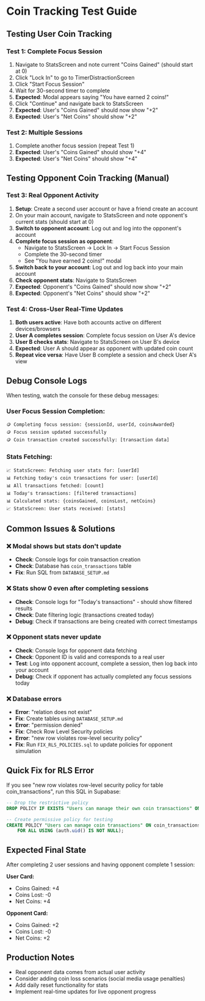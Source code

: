 # Coin Tracking Test Guide

## Testing User Coin Tracking

### Test 1: Complete Focus Session
1. Navigate to StatsScreen and note current "Coins Gained" (should start at 0)
2. Click "Lock In" to go to TimerDistractionScreen
3. Click "Start Focus Session"
4. Wait for 30-second timer to complete
5. **Expected**: Modal appears saying "You have earned 2 coins!"
6. Click "Continue" and navigate back to StatsScreen
7. **Expected**: User's "Coins Gained" should now show "+2"
8. **Expected**: User's "Net Coins" should show "+2"

### Test 2: Multiple Sessions
1. Complete another focus session (repeat Test 1)
2. **Expected**: User's "Coins Gained" should show "+4"
3. **Expected**: User's "Net Coins" should show "+4"

## Testing Opponent Coin Tracking (Manual)

### Test 3: Real Opponent Activity
1. **Setup**: Create a second user account or have a friend create an account
2. On your main account, navigate to StatsScreen and note opponent's current stats (should start at 0)
3. **Switch to opponent account**: Log out and log into the opponent's account
4. **Complete focus session as opponent**: 
   - Navigate to StatsScreen → Lock In → Start Focus Session
   - Complete the 30-second timer
   - See "You have earned 2 coins!" modal
5. **Switch back to your account**: Log out and log back into your main account
6. **Check opponent stats**: Navigate to StatsScreen
7. **Expected**: Opponent's "Coins Gained" should now show "+2"
8. **Expected**: Opponent's "Net Coins" should show "+2"

### Test 4: Cross-User Real-Time Updates
1. **Both users active**: Have both accounts active on different devices/browsers
2. **User A completes session**: Complete focus session on User A's device
3. **User B checks stats**: Navigate to StatsScreen on User B's device
4. **Expected**: User A should appear as opponent with updated coin count
5. **Repeat vice versa**: Have User B complete a session and check User A's view

## Debug Console Logs

When testing, watch the console for these debug messages:

### User Focus Session Completion:
```
🪙 Completing focus session: {sessionId, userId, coinsAwarded}
🪙 Focus session updated successfully
🪙 Coin transaction created successfully: [transaction data]
```

### Stats Fetching:
```
📈 StatsScreen: Fetching user stats for: [userId]
📊 Fetching today's coin transactions for user: [userId]
📊 All transactions fetched: [count]
📊 Today's transactions: [filtered transactions]
📊 Calculated stats: {coinsGained, coinsLost, netCoins}
📈 StatsScreen: User stats received: [stats]
```

## Common Issues & Solutions

### ❌ Modal shows but stats don't update
- **Check**: Console logs for coin transaction creation
- **Check**: Database has `coin_transactions` table
- **Fix**: Run SQL from `DATABASE_SETUP.md`

### ❌ Stats show 0 even after completing sessions
- **Check**: Console logs for "Today's transactions" - should show filtered results
- **Check**: Date filtering logic (transactions created today)
- **Debug**: Check if transactions are being created with correct timestamps

### ❌ Opponent stats never update
- **Check**: Console logs for opponent data fetching
- **Check**: Opponent ID is valid and corresponds to a real user
- **Test**: Log into opponent account, complete a session, then log back into your account
- **Debug**: Check if opponent has actually completed any focus sessions today

### ❌ Database errors
- **Error**: "relation does not exist"
- **Fix**: Create tables using `DATABASE_SETUP.md`
- **Error**: "permission denied"
- **Fix**: Check Row Level Security policies
- **Error**: "new row violates row-level security policy"
- **Fix**: Run `FIX_RLS_POLICIES.sql` to update policies for opponent simulation

## Quick Fix for RLS Error

If you see "new row violates row-level security policy for table coin_transactions", run this SQL in Supabase:

```sql
-- Drop the restrictive policy
DROP POLICY IF EXISTS "Users can manage their own coin transactions" ON coin_transactions;

-- Create permissive policy for testing
CREATE POLICY "Users can manage coin transactions" ON coin_transactions
    FOR ALL USING (auth.uid() IS NOT NULL);
```

## Expected Final State

After completing 2 user sessions and having opponent complete 1 session:

**User Card:**
- Coins Gained: +4
- Coins Lost: -0  
- Net Coins: +4

**Opponent Card:**
- Coins Gained: +2
- Coins Lost: -0
- Net Coins: +2

## Production Notes

- Real opponent data comes from actual user activity
- Consider adding coin loss scenarios (social media usage penalties)
- Add daily reset functionality for stats
- Implement real-time updates for live opponent progress 